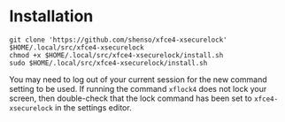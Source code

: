 # Installation

```
git clone 'https://github.com/shenso/xfce4-xsecurelock' $HOME/.local/src/xfce4-xsecurelock
chmod +x $HOME/.local/src/xfce4-xsecurelock/install.sh
sudo $HOME/.local/src/xfce4-xsecurelock/install.sh
```

You may need to log out of your current session for the new command setting to be used. If running the command `xflock4` does not lock your screen, then double-check that the lock command has been set to `xfce4-xsecurelock` in the settings editor.